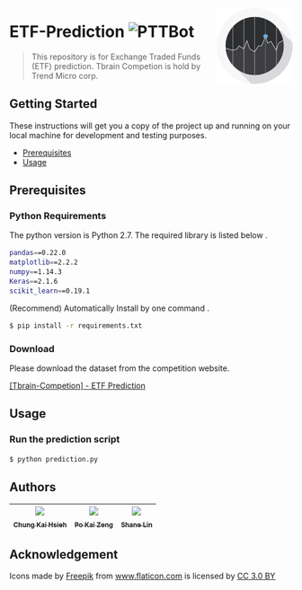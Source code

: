 <img align="right" width="135" height="135"
     title="Stocks logo" src="./images/stocks.png">
# ETF-Prediction ![PTTBot](https://img.shields.io/badge/Tbrain-Competition-brightgreen.svg)


> This repository is for  Exchange Traded Funds (ETF) prediction. Tbrain Competion is hold by Trend Micro corp.




## Getting Started
These instructions will get you a copy of the project up and running on your local machine for development and testing purposes. 

* [Prerequisites](#prerequisites)
* [Usage](#usage)



## Prerequisites

### Python Requirements
The python version is Python 2.7.
The required library is listed below .
```bash
pandas==0.22.0
matplotlib==2.2.2
numpy==1.14.3
Keras==2.1.6
scikit_learn==0.19.1
```
(Recommend) Automatically Install by one command .
```bash
$ pip install -r requirements.txt
```



### Download
Please download the dataset from the competition website.

[[Tbrain-Competion] - ETF Prediction](https://tbrain.trendmicro.com.tw/Competitions/Details/2)


## Usage
### Run the prediction script
```bash
$ python prediction.py
```


## Authors

| [<img src="https://avatars3.githubusercontent.com/u/17563176?s=460&v=4" width="125px;"/><br /><sub><b>Chung Kai Hsieh</b></sub>](https://github.com/account)<br />        | [<img src="https://scontent.fkhh1-1.fna.fbcdn.net/v/t1.0-1/16174412_1286896951401865_3643988295804935202_n.jpg?_nc_cat=0&oh=d6c07eb049f28e294df2bf0cc144140b&oe=5B555653" width="125px;"/><br /><sub><b>Po Kai Zeng</b></sub>](https://www.facebook.com/profile.php?id=100002447178685)<br />  | [<img src="https://scontent.fkhh1-1.fna.fbcdn.net/v/t1.0-9/11053189_815781758496639_8831205046306410947_n.jpg?_nc_cat=0&oh=3e4452c2d09f37e1d83c44e845d346e9&oe=5B88DD07" width="125px;"/><br /><sub><b>Shane Lin</b></sub>](https://www.facebook.com/yuhsiang.lin.79)<br /> |
|:---:|:---:|:---:|


## Acknowledgement
<div>Icons made by <a href="http://www.freepik.com" title="Freepik">Freepik</a> from <a href="https://www.flaticon.com/" title="Flaticon">www.flaticon.com</a> is licensed by <a href="http://creativecommons.org/licenses/by/3.0/" title="Creative Commons BY 3.0" target="_blank">CC 3.0 BY</a></div>




